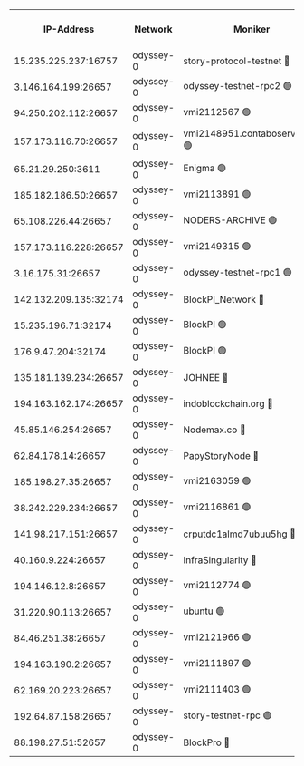 


<table><tr><th>IP-Address</th><th>Network</th><th>Moniker</th><th>Latest Block Height</th><th>Earliest Block Height</th><th>Catching Up</th><th>Tx Index</th><th>Voting Power</th><th>Version</th><th>Scan Time</th></tr><tr><td>15.235.225.237:16757</td><td>odyssey-0</td><td>story-protocol-testnet 🔴</td><td>2878408</td><td>1</td><td>False</td><td>off</td><td>1913856007</td><td>0.38.12</td><td>2025-02-22T12:36:18.948781060UTC</td></tr><tr><td>3.146.164.199:26657</td><td>odyssey-0</td><td>odyssey-testnet-rpc2 🟢</td><td>2878408</td><td>1</td><td>False</td><td>off</td><td>0</td><td>0.38.12</td><td>2025-02-22T12:36:38.450539799UTC</td></tr><tr><td>94.250.202.112:26657</td><td>odyssey-0</td><td>vmi2112567 🟢</td><td>6068</td><td>1</td><td>False</td><td>off</td><td>0</td><td>0.38.12</td><td>2025-02-22T12:36:48.117725450UTC</td></tr><tr><td>157.173.116.70:26657</td><td>odyssey-0</td><td>vmi2148951.contaboserver.net 🟢</td><td>2878408</td><td>1</td><td>False</td><td>off</td><td>0</td><td>0.38.12</td><td>2025-02-22T12:36:52.603701195UTC</td></tr><tr><td>65.21.29.250:3611</td><td>odyssey-0</td><td>Enigma 🟢</td><td>2878408</td><td>1</td><td>False</td><td>on</td><td>0</td><td>0.38.12</td><td>2025-02-22T12:37:01.088294976UTC</td></tr><tr><td>185.182.186.50:26657</td><td>odyssey-0</td><td>vmi2113891 🟢</td><td>6068</td><td>1</td><td>False</td><td>off</td><td>0</td><td>0.38.12</td><td>2025-02-22T12:37:01.521020120UTC</td></tr><tr><td>65.108.226.44:26657</td><td>odyssey-0</td><td>NODERS-ARCHIVE 🟢</td><td>2878408</td><td>1</td><td>False</td><td>on</td><td>0</td><td>0.38.12</td><td>2025-02-22T12:37:08.755136234UTC</td></tr><tr><td>157.173.116.228:26657</td><td>odyssey-0</td><td>vmi2149315 🟢</td><td>957304</td><td>1</td><td>False</td><td>off</td><td>0</td><td>0.38.12</td><td>2025-02-22T12:37:09.138549924UTC</td></tr><tr><td>3.16.175.31:26657</td><td>odyssey-0</td><td>odyssey-testnet-rpc1 🟢</td><td>2878408</td><td>1</td><td>False</td><td>off</td><td>0</td><td>0.38.12</td><td>2025-02-22T12:37:17.667691477UTC</td></tr><tr><td>142.132.209.135:32174</td><td>odyssey-0</td><td>BlockPI_Network 🔴</td><td>2878408</td><td>109001</td><td>False</td><td>off</td><td>2106444013</td><td>0.38.12</td><td>2025-02-22T12:36:20.297245976UTC</td></tr><tr><td>15.235.196.71:32174</td><td>odyssey-0</td><td>BlockPI 🟢</td><td>2878408</td><td>109001</td><td>False</td><td>off</td><td>0</td><td>0.38.12</td><td>2025-02-22T12:36:59.528328964UTC</td></tr><tr><td>176.9.47.204:32174</td><td>odyssey-0</td><td>BlockPI 🟢</td><td>2878408</td><td>109001</td><td>False</td><td>off</td><td>0</td><td>0.38.12</td><td>2025-02-22T12:37:03.490303956UTC</td></tr><tr><td>135.181.139.234:26657</td><td>odyssey-0</td><td>JOHNEE 🔴</td><td>2878408</td><td>351001</td><td>False</td><td>on</td><td>1251329000</td><td>0.38.12</td><td>2025-02-22T12:37:04.459396487UTC</td></tr><tr><td>194.163.162.174:26657</td><td>odyssey-0</td><td>indoblockchain.org 🔴</td><td>2878408</td><td>1023001</td><td>False</td><td>off</td><td>1225793583</td><td>0.38.12</td><td>2025-02-22T12:36:14.767265526UTC</td></tr><tr><td>45.85.146.254:26657</td><td>odyssey-0</td><td>Nodemax.co 🔴</td><td>2878408</td><td>1023001</td><td>False</td><td>off</td><td>1958977800</td><td>0.38.12</td><td>2025-02-22T12:36:19.301180067UTC</td></tr><tr><td>62.84.178.14:26657</td><td>odyssey-0</td><td>PapyStoryNode 🔴</td><td>2878408</td><td>1023001</td><td>False</td><td>off</td><td>2104320008</td><td>0.38.12</td><td>2025-02-22T12:37:04.051276618UTC</td></tr><tr><td>185.198.27.35:26657</td><td>odyssey-0</td><td>vmi2163059 🟢</td><td>1559034</td><td>1140001</td><td>False</td><td>off</td><td>0</td><td>0.38.12</td><td>2025-02-22T12:36:27.128241859UTC</td></tr><tr><td>38.242.229.234:26657</td><td>odyssey-0</td><td>vmi2116861 🟢</td><td>1633941</td><td>1140001</td><td>False</td><td>off</td><td>0</td><td>0.38.12</td><td>2025-02-22T12:36:40.763529102UTC</td></tr><tr><td>141.98.217.151:26657</td><td>odyssey-0</td><td>crputdc1almd7ubuu5hg 🔴</td><td>2878408</td><td>1146001</td><td>False</td><td>off</td><td>4278417006</td><td>0.38.12</td><td>2025-02-22T12:36:43.232165502UTC</td></tr><tr><td>40.160.9.224:26657</td><td>odyssey-0</td><td>InfraSingularity 🔴</td><td>2878408</td><td>1749001</td><td>False</td><td>off</td><td>19999000</td><td>0.38.12</td><td>2025-02-22T12:36:14.041764560UTC</td></tr><tr><td>194.146.12.8:26657</td><td>odyssey-0</td><td>vmi2112774 🟢</td><td>1977602</td><td>1749001</td><td>False</td><td>off</td><td>0</td><td>0.38.12</td><td>2025-02-22T12:36:20.008121524UTC</td></tr><tr><td>31.220.90.113:26657</td><td>odyssey-0</td><td>ubuntu 🟢</td><td>1981592</td><td>1749001</td><td>False</td><td>off</td><td>0</td><td>0.38.12</td><td>2025-02-22T12:36:45.634753963UTC</td></tr><tr><td>84.46.251.38:26657</td><td>odyssey-0</td><td>vmi2121966 🟢</td><td>2519421</td><td>1749001</td><td>False</td><td>off</td><td>0</td><td>0.38.12</td><td>2025-02-22T12:36:53.413408460UTC</td></tr><tr><td>194.163.190.2:26657</td><td>odyssey-0</td><td>vmi2111897 🟢</td><td>1984349</td><td>1749001</td><td>False</td><td>off</td><td>0</td><td>0.38.12</td><td>2025-02-22T12:37:05.349570479UTC</td></tr><tr><td>62.169.20.223:26657</td><td>odyssey-0</td><td>vmi2111403 🟢</td><td>2323739</td><td>1749001</td><td>False</td><td>off</td><td>0</td><td>0.38.12</td><td>2025-02-22T12:37:07.562355654UTC</td></tr><tr><td>192.64.87.158:26657</td><td>odyssey-0</td><td>story-testnet-rpc 🟢</td><td>2878408</td><td>2068001</td><td>False</td><td>off</td><td>0</td><td>0.38.12</td><td>2025-02-22T12:36:40.298389344UTC</td></tr><tr><td>88.198.27.51:52657</td><td>odyssey-0</td><td>BlockPro 🔴</td><td>2878408</td><td>2474001</td><td>False</td><td>off</td><td>1939456111</td><td>0.38.12</td><td>2025-02-22T12:36:19.569463743UTC</td></tr></table>
